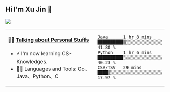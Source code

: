 
## Hi I'm Xu Jin 👋
![](https://komarev.com/ghpvc/?username=jiayouxujin&color=brightgreen&label=PROFILE+VIEWS)



<table align="center">
<tr>
<td valign="top" width="60%">

#### 🏋️‍♀️ <a href="https://github.com/jiayouxujin" target="_blank">Talking about Personal Stuffs</a>
<!-- recent_releases starts -->

- ⚡  I'm now learning CS-Knowledges.  
- 🏊‍♂️ Languages and Tools: Go、Java、Python、C
<!-- recent_releases ends -->
</td>
<td>
 
<!--START_SECTION:waka-->

```text
Java      1 hr 8 mins     ██████████▒░░░░░░░░░░░░░░   41.80 %
Python    1 hr 6 mins     ██████████░░░░░░░░░░░░░░░   40.23 %
CSV/TSV   29 mins         ████▒░░░░░░░░░░░░░░░░░░░░   17.97 %
```

<!--END_SECTION:waka-->
 
</td>
</tr>
</table>





